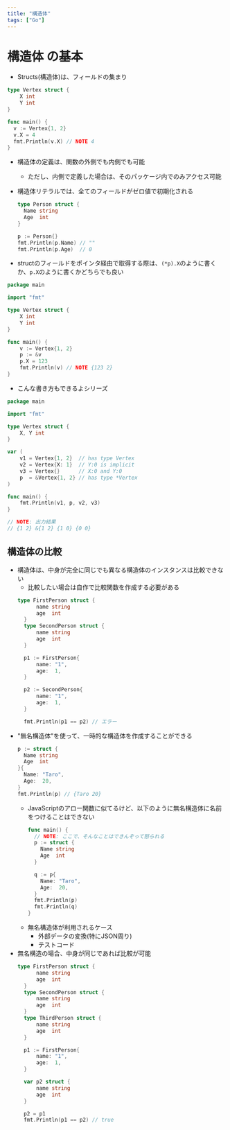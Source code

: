 ```yaml
---
title: "構造体"
tags: ["Go"]
---
```

# 構造体 の基本
- Structs(構造体)は、フィールドの集まり
```go
type Vertex struct {
	X int
	Y int
}

func main() {
  v := Vertex{1, 2}
  v.X = 4
  fmt.Println(v.X) // NOTE 4
}
```

- 構造体の定義は、関数の外側でも内側でも可能
  - ただし、内側で定義した場合は、そのパッケージ内でのみアクセス可能
- 構造体リテラルでは、全てのフィールドがゼロ値で初期化される
  ```go
  type Person struct {
    Name string
    Age  int
  }

  p := Person{}
  fmt.Println(p.Name) // ""
  fmt.Println(p.Age)  // 0
  ```

- structのフィールドをポインタ経由で取得する際は、`(*p).X`のように書くか、`p.X`のように書くかどちらでも良い

```go
package main

import "fmt"

type Vertex struct {
	X int
	Y int
}

func main() {
	v := Vertex{1, 2}
	p := &v
	p.X = 123
	fmt.Println(v) // NOTE {123 2}
}
```

- こんな書き方もできるよシリーズ
```go
package main

import "fmt"

type Vertex struct {
	X, Y int
}

var (
	v1 = Vertex{1, 2}  // has type Vertex
	v2 = Vertex{X: 1}  // Y:0 is implicit
	v3 = Vertex{}      // X:0 and Y:0
	p  = &Vertex{1, 2} // has type *Vertex
)

func main() {
	fmt.Println(v1, p, v2, v3)
}

// NOTE: 出力結果
// {1 2} &{1 2} {1 0} {0 0}
```

## 構造体の比較
- 構造体は、中身が完全に同じでも異なる構造体のインスタンスは比較できない
  - 比較したい場合は自作で比較関数を作成する必要がある
  ```go
  type FirstPerson struct {
		name string
		age  int
	}
	type SecondPerson struct {
		name string
		age  int
	}

	p1 := FirstPerson{
		name: "1",
		age:  1,
	}

	p2 := SecondPerson{
		name: "1",
		age:  1,
	}

	fmt.Println(p1 == p2) // エラー
  ```
- "無名構造体"を使って、一時的な構造体を作成することができる
  ```go
  p := struct {
    Name string
    Age  int
  }{
    Name: "Taro",
    Age:  20,
  }
  fmt.Println(p) // {Taro 20}
  ```
  - JavaScriptのアロー関数に似てるけど、以下のように無名構造体に名前をつけることはできない
    ```go
    func main() {
      // NOTE: ここで、そんなことはできんぞって怒られる
      p := struct {
        Name string
        Age  int
      }

      q := p{
        Name: "Taro",
        Age:  20,
      }
      fmt.Println(p)
      fmt.Println(q)
    }
    ```
  - 無名構造体が利用されるケース
    - 外部データの変換(特にJSON周り)
    - テストコード
- 無名構造の場合、中身が同じであれば比較が可能
  ```go
  type FirstPerson struct {
		name string
		age  int
	}
	type SecondPerson struct {
		name string
		age  int
	}
	type ThirdPerson struct {
		name string
		age  int
	}

	p1 := FirstPerson{
		name: "1",
		age:  1,
	}

	var p2 struct {
		name string
		age  int
	}

	p2 = p1
	fmt.Println(p1 == p2) // true
  ```

